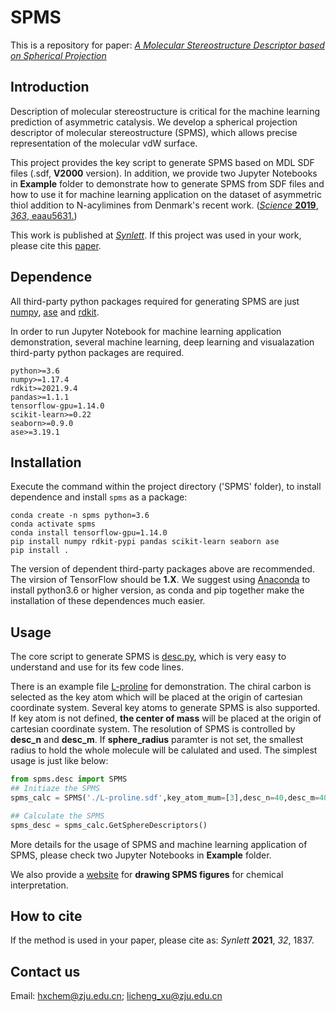# SPMS

This is a repository for paper: [*A Molecular Stereostructure Descriptor based on Spherical Projection*](https://www.thieme-connect.de/products/ejournals/abstract/10.1055/s-0040-1705977)

## Introduction

Description of molecular stereostructure is critical for the machine learning prediction of asymmetric catalysis. We develop a spherical projection descriptor of molecular stereostructure (SPMS), which allows precise representation of the molecular vdW surface.

This project provides the key script to generate SPMS based on MDL SDF files (.sdf, **V2000** version). In addition, we provide two Jupyter Notebooks in **Example** folder to demonstrate how to generate SPMS from SDF files and how to use it for machine learning application on the dataset of asymmetric thiol addition to N-acylimines from Denmark's recent work. ([*Science* **2019**, *363*, eaau5631.](https://science.sciencemag.org/content/363/6424/eaau5631))

This work is published at [*Synlett*](http://doi.org/10.1055/s-0040-1705977). If this project was used in your work, please cite this [paper](http://doi.org/10.1055/s-0040-1705977).

## Dependence

All third-party python packages required for generating SPMS are just [numpy](https://numpy.org/), [ase](https://wiki.fysik.dtu.dk/ase/index.html) and [rdkit](http://rdkit.org/).

In order to run Jupyter Notebook for machine learning application demonstration, several machine learning, deep learning and visualazation third-party python packages are required.

```
python>=3.6
numpy>=1.17.4
rdkit>=2021.9.4
pandas>=1.1.1
tensorflow-gpu=1.14.0
scikit-learn>=0.22
seaborn>=0.9.0
ase>=3.19.1
```

## Installation

Execute the command within the project directory ('SPMS' folder), to install dependence and install `spms` as a package:

```
conda create -n spms python=3.6
conda activate spms
conda install tensorflow-gpu=1.14.0
pip install numpy rdkit-pypi pandas scikit-learn seaborn ase
pip install .
```

The version of dependent third-party packages above are recommended. The virsion of TensorFlow should be **1.X**. We suggest using [Anaconda](https://www.anaconda.com/) to install python3.6 or higher version, as conda and pip together make the installation of these dependences much easier.

## Usage

The core script to generate SPMS is [desc.py](https://github.com/licheng-xu-echo/SPMS/blob/master/spms/desc.py), which is very easy to understand and use for its few code lines.

There is an example file [L-proline](https://github.com/licheng-xu-echo/SPMS/blob/master/Example/sdf_examples/L-proline.sdf) for demonstration. The chiral carbon is selected as the key atom which will be placed at the origin of cartesian coordinate system. Several key atoms to generate SPMS is also supported. If key atom is not defined, **the center of  mass** will be placed at the origin of cartesian coordinate system. The resolution of SPMS is controlled by **desc_n** and **desc_m**. If **sphere_radius** paramter is not set, the smallest radius to hold the whole molecule will be calulated and used. The simplest usage is just like below:

```python
from spms.desc import SPMS
## Initiaze the SPMS
spms_calc = SPMS('./L-proline.sdf',key_atom_mum=[3],desc_n=40,desc_m=40,sphere_radius=8)

## Calculate the SPMS
spms_desc = spms_calc.GetSphereDescriptors()
```

More details for the usage of SPMS and machine learning application of SPMS, please check two Jupyter Notebooks in **Example** folder.

We also provide a [website](http://www.spmsgen.net/) for **drawing SPMS figures** for chemical interpretation.

## How to cite

If the method is used in your paper, please cite as: *Synlett* **2021**, *32*, 1837.

## Contact us

Email: hxchem@zju.edu.cn; licheng_xu@zju.edu.cn
